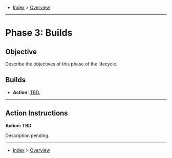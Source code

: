 - [Index](../index.md) > [Overview](overview.md)

---

<a id="phase-03"></a>

# Phase 3: Builds

## Objective

Describe the objectives of this phase of the lifecycle.

<a id="actions"></a>

## Builds

- **Action:** [TBD.](#action-01)

---

<a id="instructions"></a>

## Action Instructions

<a id="action-01"></a>

**Action: TBD**

Description pending.

---

- [Index](../index.md) > [Overview](overview.md)
